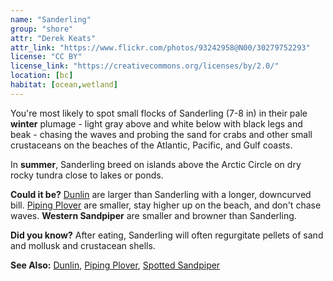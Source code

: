 ```yaml
---
name: "Sanderling"
group: "shore"
attr: "Derek Keats"
attr_link: "https://www.flickr.com/photos/93242958@N00/30279752293"
license: "CC BY"
license_link: "https://creativecommons.org/licenses/by/2.0/"
location: [bc]
habitat: [ocean,wetland]
---
```

You're most likely to spot small flocks of Sanderling (7-8 in) in their pale **winter** plumage - light gray above and white below with black legs and beak - chasing the waves and probing the sand for crabs and other small crustaceans on the beaches of the Atlantic, Pacific, and Gulf coasts.

In **summer**, Sanderling breed on islands above the Arctic Circle on dry rocky tundra close to lakes or ponds.

**Could it be?** [Dunlin](/birds/dunlin/) are larger than Sanderling with a longer, downcurved bill. [Piping Plover](/birds/pipplov/) are smaller, stay higher up on the beach, and don't chase waves. **Western Sandpiper** are smaller and browner than Sanderling.

**Did you know?** After eating, Sanderling will often regurgitate pellets of sand and mollusk and crustacean shells.

<!-- generated, do not edit -->
**See Also:**
[Dunlin](/birds/dunlin/),
[Piping Plover](/birds/pipplov/),
[Spotted Sandpiper](/birds/spotsand/)
